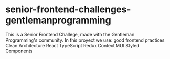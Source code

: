 # senior-frontend-challenges-gentlemanprogramming

This is a Senior Frontend Challege, made with the Gentleman Programming's community.
In this proyect we use:
  good frontend practices 
  Clean Architecture
  React
  TypeScript
  Redux
  Context
  MUI
  Styled Components
